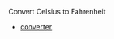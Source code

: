 Convert Celsius to Fahrenheit
- [converter](https://alik64.github.io/JS_projects/ConvertCtoF/convert-C-to-F.html)
